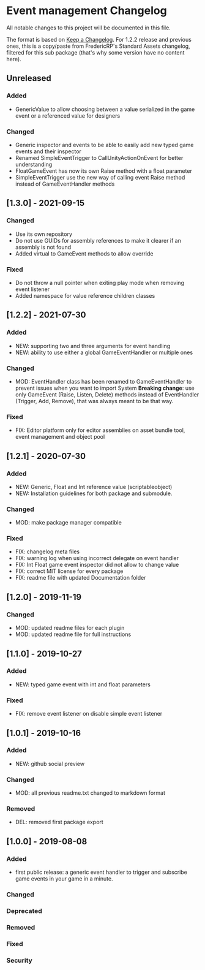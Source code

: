# Event management Changelog
All notable changes to this project will be documented in this file.

The format is based on [Keep a Changelog](https://keepachangelog.com/en/1.0.0/).
For 1.2.2 release and previous ones, this is a copy/paste from FredericRP's Standard Assets changelog, filtered for this sub package (that's why some version have no content here).

## Unreleased

### Added
- GenericValue to allow choosing between a value serialized in the game event or a referenced value for designers

### Changed
- Generic inspector and events to be able to easily add new typed game events and their inspector
- Renamed SimpleEventTrigger to CallUnityActionOnEvent for better understanding
- FloatGameEvent has now its own Raise method with a float parameter
- SimpleEventTrigger use the new way of calling event Raise method instead of GameEventHandler methods

## [1.3.0] - 2021-09-15

### Changed
- Use its own repository
- Do not use GUIDs for assembly references to make it clearer if an assembly is not found
- Added virtual to GameEvent methods to allow override

### Fixed
- Do not throw a null pointer when exiting play mode when removing event listener
- Added namespace for value reference children classes

## [1.2.2] - 2021-07-30

### Added
- NEW: supporting two and three arguments for event handling
- NEW: ability to use either a global GameEventHandler or multiple ones

### Changed
- MOD: EventHandler class has been renamed to GameEventHandler to prevent issues when you want to import System
**Breaking change**: use only GameEvent (Raise, Listen, Delete) methods instead of EventHandler (Trigger, Add, Remove), that was always meant to be that way.

### Fixed
- FIX: Editor platform only for editor assemblies on asset bundle tool, event management and object pool

## [1.2.1] - 2020-07-30

### Added
- NEW: Generic, Float and Int reference value (scriptableobject)
- NEW: Installation guidelines for both package and submodule.

### Changed
- MOD: make package manager compatible

### Fixed
- FIX: changelog meta files
- FIX: warning log when using incorrect delegate on event handler
- FIX: Int Float game event inspector did not allow to change value
- FIX: correct MIT license for every package
- FIX: readme file with updated Documentation folder

## [1.2.0] - 2019-11-19

### Changed
- MOD: updated readme files for each plugin
- MOD: updated readme file for full instructions

## [1.1.0] - 2019-10-27

### Added
- NEW: typed game event with int and float parameters

### Fixed
- FIX: remove event listener on disable simple event listener

## [1.0.1] - 2019-10-16

### Added
- NEW: github social preview

### Changed
- MOD: all previous readme.txt changed to markdown format

### Removed
- DEL: removed first package export

## [1.0.0] - 2019-08-08

### Added
- first public release: a generic event handler to trigger and subscribe game events in your game in a minute.

### Changed

### Deprecated

### Removed

### Fixed

### Security
